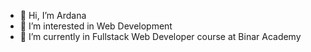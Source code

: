 - 👋 Hi, I’m Ardana
- 👀 I’m interested in Web Development
- 🌱 I’m currently in Fullstack Web Developer course at Binar Academy

<!---
Ardanaa/Ardanaa is a ✨ special ✨ repository because its `README.md` (this file) appears on your GitHub profile.
You can click the Preview link to take a look at your changes.
--->
